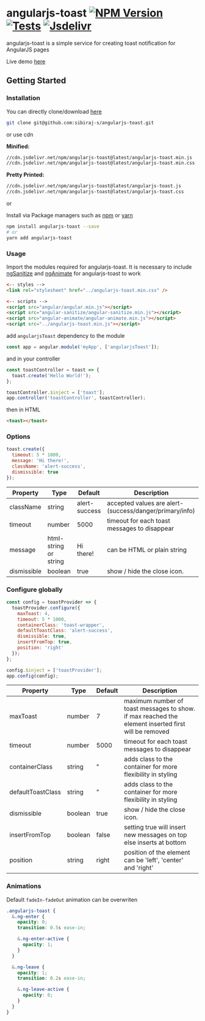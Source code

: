 # angularjs-toast [![NPM Version](https://img.shields.io/npm/v/angularjs-toast.svg)](https://www.npmjs.com/package/angularjs-toast) [![Tests](https://github.com/sibiraj-s/angularjs-toast/workflows/Tests/badge.svg)](https://github.com/sibiraj-s/angularjs-toast/actions) [![Jsdelivr](https://data.jsdelivr.com/v1/package/npm/angularjs-toast/badge?style=rounded)](https://www.jsdelivr.com/package/npm/angularjs-toast)

angularjs-toast is a simple service for creating toast notification for AngularJS pages

Live demo [here][demo]

## Getting Started

### Installation

You can directly clone/download [here][angularjs-toast]

```bash
git clone git@github.com:sibiraj-s/angularjs-toast.git
```

or use cdn

**Minified:**

```bash
//cdn.jsdelivr.net/npm/angularjs-toast@latest/angularjs-toast.min.js
//cdn.jsdelivr.net/npm/angularjs-toast@latest/angularjs-toast.min.css
```

**Pretty Printed:**

```bash
//cdn.jsdelivr.net/npm/angularjs-toast@latest/angularjs-toast.js
//cdn.jsdelivr.net/npm/angularjs-toast@latest/angularjs-toast.css
```

or

Install via Package managers such as [npm][npm] or [yarn][yarn]

```bash
npm install angularjs-toast --save
# or
yarn add angularjs-toast
```

### Usage

Import the modules required for angularjs-toast. It is necessary to include [ngSanitize][ngsanitize] and [ngAnimate][nganimate] for angularjs-toast to work

```html
<-- styles -->
<link rel="stylesheet" href="../angularjs-toast.min.css" />

<-- scripts -->
<script src="angular/angular.min.js"></script>
<script src="angular-sanitize/angular-sanitize.min.js"></script>
<script src="angular-animate/angular-animate.min.js"></script>
<script src="../angularjs-toast.min.js"></script>
```

add `angularjsToast` dependency to the module

```js
const app = angular.module('myApp', ['angularjsToast']);
```

and in your controller

```js
const toastController = toast => {
  toast.create('Hello World!');
};

toastController.$inject = ['toast'];
app.controller('toastController', toastController);
```

then in HTML

```html
<toast></toast>
```

### Options

```js
toast.create({
  timeout: 5 * 1000,
  message: 'Hi there!',
  className: 'alert-success',
  dismissible: true
});
```

| Property    | Type                  | Default       | Description                                             |
| ----------- | --------------------- | ------------- | ------------------------------------------------------- |
| className   | string                | alert-success | accepted values are alert-(success/danger/primary/info) |
| timeout     | number                | 5000          | timeout for each toast messages to disappear            |
| message     | html-string or string | Hi there!     | can be HTML or plain string                             |
| dismissible | boolean               | true          | show / hide the close icon.                             |

### Configure globally

```js
const config = toastProvider => {
  toastProvider.configure({
    maxToast: 4,
    timeout: 5 * 1000,
    containerClass: 'toast-wrapper',
    defaultToastClass: 'alert-success',
    dismissible: true,
    insertFromTop: true,
    position: 'right'
  });
};

config.$inject = ['toastProvider'];
app.config(config);
```

| Property          | Type    | Default | Description                                                                                         |
| ----------------- | ------- | ------- | --------------------------------------------------------------------------------------------------- |
| maxToast          | number  | 7       | maximum number of toast messages to show. if max reached the element inserted first will be removed |
| timeout           | number  | 5000    | timeout for each toast messages to disappear                                                        |
| containerClass    | string  | "       | adds class to the container for more flexibility in styling                                         |
| defaultToastClass | string  | "       | adds class to the container for more flexibility in styling                                         |
| dismissible       | boolean | true    | show / hide the close icon.                                                                         |
| insertFromTop     | boolean | false   | setting true will insert new messages on top else inserts at bottom                                 |
| position          | string  | right   | position of the element can be 'left', 'center' and 'right'                                         |

### Animations

Default `fadeIn-fadeOut` animation can be overwriten

```scss
.angularjs-toast {
  &.ng-enter {
    opacity: 0;
    transition: 0.5s ease-in;

    &.ng-enter-active {
      opacity: 1;
    }
  }

  &.ng-leave {
    opacity: 1;
    transition: 0.2s ease-in;

    &.ng-leave-active {
      opacity: 0;
    }
  }
}
```

[nganimate]: https://docs.angularjs.org/api/ngAnimate
[ngsanitize]: https://docs.angularjs.org/api/ngSanitize
[npm]: https://www.npmjs.com/
[yarn]: https://yarnpkg.com/lang/en/
[github]: https://sibiraj-s.github.io/
[ngx-notifier]: https://github.com/sibiraj-s/ngx-notifier
[angularjs-toast]: https://github.com/sibiraj-s/angularjs-toast
[demo]: https://sibiraj-s.github.io/angularjs-toast/
